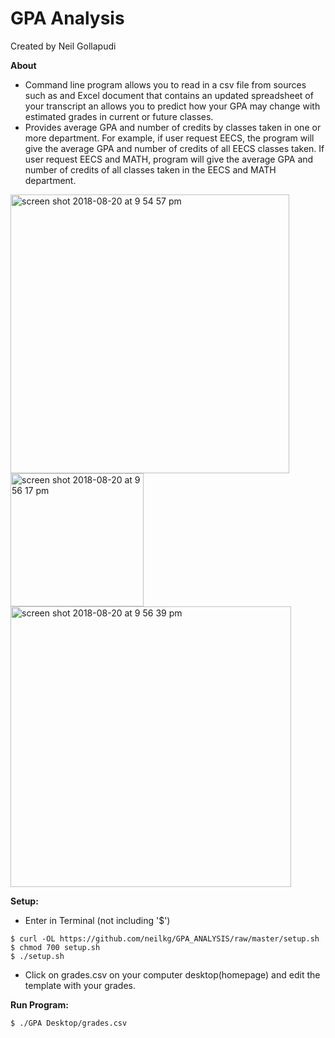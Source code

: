 # GPA Analysis
Created by Neil Gollapudi

**About**
- Command line program allows you to read in a csv file from sources such as and Excel document that contains an updated spreadsheet of your transcript an allows you to predict how your GPA may change with estimated grades in current or future classes.
- Provides average GPA and number of credits by classes taken in one or more department. For example, if user request EECS, the program will give the average GPA and number of credits of all EECS classes taken. If user request EECS and MATH, program will give the average GPA and number of credits of all classes taken in the EECS and MATH department.

<img width="446" alt="screen shot 2018-08-20 at 9 54 57 pm" src="https://user-images.githubusercontent.com/33635204/44375907-11901280-a4c4-11e8-8738-c6abcb6d5135.png">

<img width="213" alt="screen shot 2018-08-20 at 9 56 17 pm" src="https://user-images.githubusercontent.com/33635204/44375909-13f26c80-a4c4-11e8-80bd-db82fd85fe28.png">

<img width="449" alt="screen shot 2018-08-20 at 9 56 39 pm" src="https://user-images.githubusercontent.com/33635204/44375910-1654c680-a4c4-11e8-8511-5343c72076b0.png">

**Setup:**
* Enter in Terminal (not including '$')
```
$ curl -OL https://github.com/neilkg/GPA_ANALYSIS/raw/master/setup.sh
$ chmod 700 setup.sh
$ ./setup.sh
```
* Click on grades.csv on your computer desktop(homepage) and edit the template with your grades.

**Run Program:**
```
$ ./GPA Desktop/grades.csv
```
